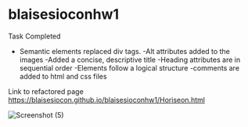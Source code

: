 # blaisesioconhw1


Task Completed
- Semantic elements replaced div tags.
-Alt attributes added to the images
-Added a concise, descriptive title
-Heading attributes are in sequential order
-Elements follow a logical structure
-comments are added to html and css files

Link to refactored page
https://blaisesiocon.github.io/blaisesioconhw1/Horiseon.html

![Screenshot (5)](https://user-images.githubusercontent.com/102638267/163824707-45b72bb9-072f-4637-bb4f-5f55dd02b54b.png)
